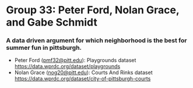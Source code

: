 # Group 33: Peter Ford, Nolan Grace, and Gabe Schmidt 

### A data driven argument for which neighborhood is the best for summer fun in pittsburgh. 

- Peter Ford (pmf32@pitt.edu): Playgrounds dataset https://data.wprdc.org/dataset/playgrounds
- Nolan Grace (nog20@pitt.edu): Courts And Rinks dataset https://data.wprdc.org/dataset/city-of-pittsburgh-courts
